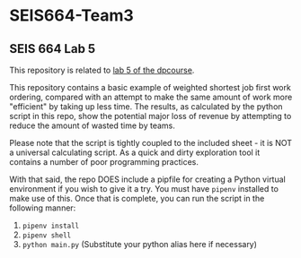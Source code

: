 # SEIS664-Team3

## SEIS 664 Lab 5

This repository is related to [lab 5 of the dpcourse](https://github.com/dm-academy/dp-course/blob/master/week-05/05-tech-lab.adoc#basic-cost-of-delay).

This repository contains a basic example of weighted shortest job first work ordering, compared with an attempt to make the same amount of work more "efficient" by taking up less time. The results, as calculated by the python script in this repo, show the potential major loss of revenue by attempting to reduce the amount of wasted time by teams.

Please note that the script is tightly coupled to the included sheet - it is NOT a universal calculating script. As a quick and dirty exploration tool it contains a number of poor programming practices.

With that said, the repo DOES include a pipfile for creating a Python virtual environment if you wish to give it a try. You must have `pipenv` installed to make use of this. Once that is complete, you can run the script in the following manner:

1. `pipenv install`
2. `pipenv shell`
3. `python main.py` (Substitute your python alias here if necessary)

